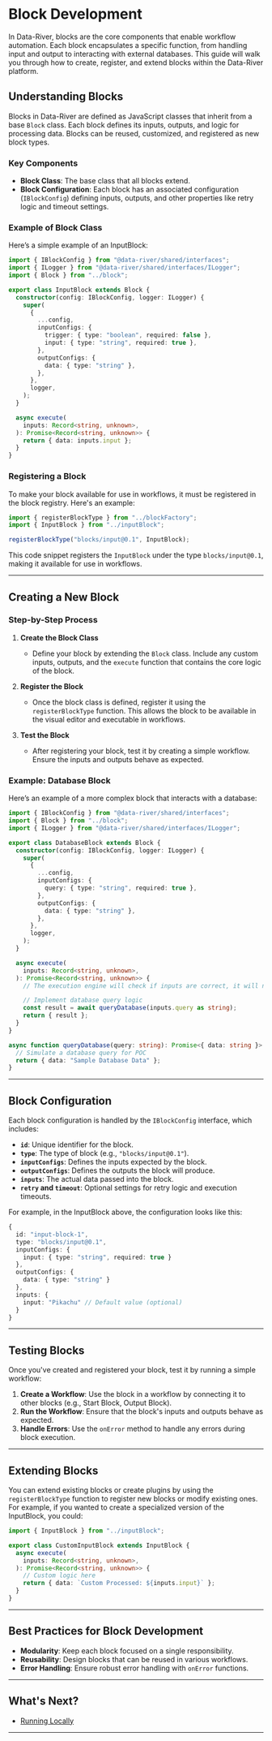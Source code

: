 # Block Development

In Data-River, blocks are the core components that enable workflow automation. Each block encapsulates a specific function, from handling input and output to interacting with external databases. This guide will walk you through how to create, register, and extend blocks within the Data-River platform.

## Understanding Blocks

Blocks in Data-River are defined as JavaScript classes that inherit from a base `Block` class. Each block defines its inputs, outputs, and logic for processing data. Blocks can be reused, customized, and registered as new block types.

### Key Components

- **Block Class**: The base class that all blocks extend.
- **Block Configuration**: Each block has an associated configuration (`IBlockConfig`) defining inputs, outputs, and other properties like retry logic and timeout settings.

### Example of Block Class

Here’s a simple example of an InputBlock:

```typescript
import { IBlockConfig } from "@data-river/shared/interfaces";
import { ILogger } from "@data-river/shared/interfaces/ILogger";
import { Block } from "../block";

export class InputBlock extends Block {
  constructor(config: IBlockConfig, logger: ILogger) {
    super(
      {
        ...config,
        inputConfigs: {
          trigger: { type: "boolean", required: false },
          input: { type: "string", required: true },
        },
        outputConfigs: {
          data: { type: "string" },
        },
      },
      logger,
    );
  }

  async execute(
    inputs: Record<string, unknown>,
  ): Promise<Record<string, unknown>> {
    return { data: inputs.input };
  }
}
```

### Registering a Block

To make your block available for use in workflows, it must be registered in the block registry. Here's an example:

```typescript
import { registerBlockType } from "../blockFactory";
import { InputBlock } from "../inputBlock";

registerBlockType("blocks/input@0.1", InputBlock);
```

This code snippet registers the `InputBlock` under the type `blocks/input@0.1`, making it available for use in workflows.

---

## Creating a New Block

### Step-by-Step Process

1. **Create the Block Class**

   - Define your block by extending the `Block` class. Include any custom inputs, outputs, and the `execute` function that contains the core logic of the block.

2. **Register the Block**

   - Once the block class is defined, register it using the `registerBlockType` function. This allows the block to be available in the visual editor and executable in workflows.

3. **Test the Block**
   - After registering your block, test it by creating a simple workflow. Ensure the inputs and outputs behave as expected.

### Example: Database Block

Here’s an example of a more complex block that interacts with a database:

```typescript
import { IBlockConfig } from "@data-river/shared/interfaces";
import { Block } from "../block";
import { ILogger } from "@data-river/shared/interfaces/ILogger";

export class DatabaseBlock extends Block {
  constructor(config: IBlockConfig, logger: ILogger) {
    super(
      {
        ...config,
        inputConfigs: {
          query: { type: "string", required: true },
        },
        outputConfigs: {
          data: { type: "string" },
        },
      },
      logger,
    );
  }

  async execute(
    inputs: Record<string, unknown>,
  ): Promise<Record<string, unknown>> {
    // The execution engine will check if inputs are correct, it will not execute the block if the inputs are invalid.

    // Implement database query logic
    const result = await queryDatabase(inputs.query as string);
    return { result };
  }
}

async function queryDatabase(query: string): Promise<{ data: string }> {
  // Simulate a database query for POC
  return { data: "Sample Database Data" };
}
```

---

## Block Configuration

Each block configuration is handled by the `IBlockConfig` interface, which includes:

- **`id`**: Unique identifier for the block.
- **`type`**: The type of block (e.g., `"blocks/input@0.1"`).
- **`inputConfigs`**: Defines the inputs expected by the block.
- **`outputConfigs`**: Defines the outputs the block will produce.
- **`inputs`**: The actual data passed into the block.
- **`retry` and `timeout`**: Optional settings for retry logic and execution timeouts.

For example, in the InputBlock above, the configuration looks like this:

```typescript
{
  id: "input-block-1",
  type: "blocks/input@0.1",
  inputConfigs: {
    input: { type: "string", required: true }
  },
  outputConfigs: {
    data: { type: "string" }
  },
  inputs: {
    input: "Pikachu" // Default value (optional)
  }
}
```

---

## Testing Blocks

Once you've created and registered your block, test it by running a simple workflow:

1. **Create a Workflow**: Use the block in a workflow by connecting it to other blocks (e.g., Start Block, Output Block).
2. **Run the Workflow**: Ensure that the block's inputs and outputs behave as expected.
3. **Handle Errors**: Use the `onError` method to handle any errors during block execution.

---

## Extending Blocks

You can extend existing blocks or create plugins by using the `registerBlockType` function to register new blocks or modify existing ones. For example, if you wanted to create a specialized version of the InputBlock, you could:

```typescript
import { InputBlock } from "../inputBlock";

export class CustomInputBlock extends InputBlock {
  async execute(
    inputs: Record<string, unknown>,
  ): Promise<Record<string, unknown>> {
    // Custom logic here
    return { data: `Custom Processed: ${inputs.input}` };
  }
}
```

---

## Best Practices for Block Development

- **Modularity**: Keep each block focused on a single responsibility.
- **Reusability**: Design blocks that can be reused in various workflows.
- **Error Handling**: Ensure robust error handling with `onError` functions.

---

## What's Next?

- [Running Locally](development/running-locally.md)

---

